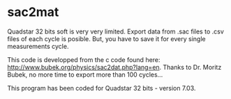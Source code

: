 sac2mat
=======

Quadstar 32 bits soft is very very limited. 
Export data from .sac files to .csv files of each cycle is posible.
But, you have to save it for every single measurements cycle.

This code is developped from the c code found here: http://www.bubek.org/physics/sac2dat.php?lang=en.
Thanks to Dr. Moritz Bubek, no more time to export more than 100 cycles...

This program has been coded for Quadstar 32 bits - version 7.03. 

